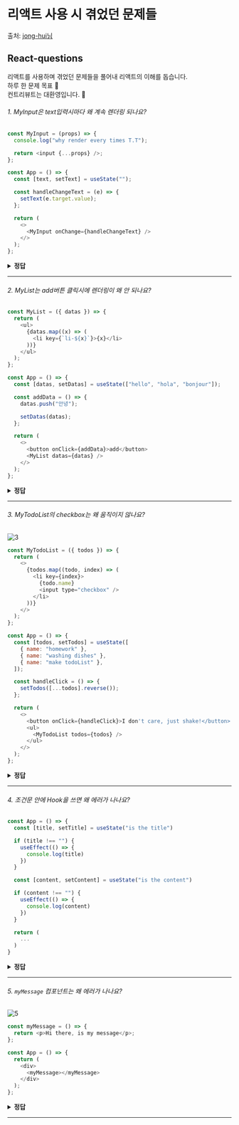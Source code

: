 # 리액트 사용 시 겪었던 문제들

출처: [jong-hui님](https://github.com/jong-hui/react-questions/blob/master/README.md)

## React-questions

리액트를 사용하며 겪었던 문제들을 풀어내 리액트의 이해를 돕습니다.  
하루 한 문제 목표 🤔  
컨트리뷰트는 대환영입니다. 🤗

###### 1. MyInput은 text입력시마다 왜 계속 렌더링 되나요?

```javascript
const MyInput = (props) => {
  console.log("why render every times T.T");

  return <input {...props} />;
};

const App = () => {
  const [text, setText] = useState("");

  const handleChangeText = (e) => {
    setText(e.target.value);
  };

  return (
    <>
      <MyInput onChange={handleChangeText} />
    </>
  );
};
```

<details><summary><b>정답</b></summary>
<p>

#### `handleChangeText`는 매 렌더링시에 새로운 주소에 _다시_ 저장됩니다.

컴포넌트가 렌더링 될 때는 state, props가 변할 때입니다. javascript에서는 object를 주소값으로 비교합니다. `handleChangeText`는 Function object입니다. 매 렌더링시에 `handleChangeText`는 새로운 주소값에 할당되어 `MyInput`의 props(onChange)가 변한 것으로 React는 판단합니다.<br>
_이 문제를 해결하기 위해_ (일반적으로)[React.useCallback](https://ko.reactjs.org/docs/hooks-reference.html#usecallback) 혹은 [React.memo](https://ko.reactjs.org/docs/react-api.html#reactmemo)을 사용할 수 있습니다.

</p>
</details>

---

###### 2. MyList는 add버튼 클릭시에 렌더링이 왜 _안_ 되나요?

```javascript
const MyList = ({ datas }) => {
  return (
    <ul>
      {datas.map((x) => (
        <li key={`li-${x}`}>{x}</li>
      ))}
    </ul>
  );
};

const App = () => {
  const [datas, setDatas] = useState(["hello", "hola", "bonjour"]);

  const addData = () => {
    datas.push("안녕");

    setDatas(datas);
  };

  return (
    <>
      <button onClick={addData}>add</button>
      <MyList datas={datas} />
    </>
  );
};
```

<details><summary><b>정답</b></summary>
<p>

#### `datas`는 사실 바뀌지 않았습니다.

`datas`에 push를 해도 `datas`의 주소값이 바뀌진 않습니다. 하지만, React는 주소값이 바뀌는 걸 통해 변화를 감지합니다.<sup><a href="#1-myinput은-text입력시마다-왜-계속-렌더링-되나요">\*1번 문제 참고</a></sup> 즉, 리액트는 `datas`가 바뀌지 않은 걸로 판단하여 똑똑하게 렌더링하지 않은 겁니다.<br>
_이 문제를 해결하기 위해선_ [불변성](https://www.google.com/search?q=Immutability&oq=Immutability&aqs=chrome..69i57j69i60j69i61.242j0j7&sourceid=chrome&ie=UTF-8)에 대해 알아야합니다. 또, [전개 구문](https://developer.mozilla.org/ko/docs/Web/JavaScript/Reference/Operators/Spread_syntax)은 불변성을 지키는 똑똑한 방법입니다.

</p>
</details>

---

###### 3. MyTodoList의 checkbox는 왜 움직이지 않나요?

![3](https://user-images.githubusercontent.com/42797995/87059853-c5c7ed00-c244-11ea-9c2d-ac199bc50fee.gif)

```javascript
const MyTodoList = ({ todos }) => {
  return (
    <>
      {todos.map((todo, index) => (
        <li key={index}>
          {todo.name}
          <input type="checkbox" />
        </li>
      ))}
    </>
  );
};

const App = () => {
  const [todos, setTodos] = useState([
    { name: "homework" },
    { name: "washing dishes" },
    { name: "make todoList" },
  ]);

  const handleClick = () => {
    setTodos([...todos].reverse());
  };

  return (
    <>
      <button onClick={handleClick}>I don't care, just shake!</button>
      <ul>
        <MyTodoList todos={todos} />
      </ul>
    </>
  );
};
```

<details><summary><b>정답</b></summary>
<p>

#### 리스트 렌더링에서 `인덱스`를 `key`로 지정하지 마세요.

React는 리스트 렌더링에서 `key`로 어떤 항목을 변경, 추가 또는 삭제할지 판단합니다. index를 key로 사용한다면, 우리가 배열을 `reverse`했을 때에 React는 이렇게 판단합니다. 아하! `homework`가 `make todoList`라는 문자열로 바뀌었구나? 그럼 문자열만 바꿔주면 되겠다!<br/>
_이 문제를 해결하기 위해_ `key`에 `id`를 넘겨주세요. 고유한 `id`값을 넘겨주면 원하는 대로 작동할 것 입니다. 읽어보면 좋은 글로는, [왜 key가 필요한가에 대한 더 자세한 설명](https://ko.reactjs.org/docs/reconciliation.html#recursing-on-children) 그리고 [인덱스를 key로 사용할 경우 부정적인 영향에 대한 상세 설명](https://medium.com/@robinpokorny/index-as-a-key-is-an-anti-pattern-e0349aece318)이 있습니다.

</p>
</details>

---

###### 4. 조건문 안에 Hook을 쓰면 왜 에러가 나나요?

```javascript
const App = () => {
  const [title, setTitle] = useState("is the title")

  if (title !== "") {
    useEffect(() => {
      console.log(title)
    })
  }

  const [content, setContent] = useState("is the content")

  if (content !== "") {
    useEffect(() => {
      console.log(content)
    })
  }

  return (
    ...
  )
}
```

<details><summary><b>정답</b></summary>
<p>

#### `조건문` 안에 `Hook(use~)`을 사용하지 마세요!

정확한 의미로는, **무조건** 함수의 최상위에서만 `Hook`을 사용해야만 합니다. 이는 `React`가 `Hook`의 상태를 올바르게 유지할 수 있게 도와줍니다. 더 설명하자면, React는 `Hook`의 **실행 순서**에 의존해서 `state`(어떨땐 `useEffect`의 callback)를 저장합니다.<br/>
예를 들어, 위의 예제에서는(조건문을 빼면), `["is the title", () => { console... }, "is the content", () => { console... }]`의 상태로 React는 저장합니다. 만약 조건문의 조건이 `false`가 되어 `Hook`의 실행 순서가 변한다면 어떨까요? `state`와 `Hook`을 연결시켜주지 못해 버그가 발생합니다.<br>
_이 문제를 해결하려면_ 조건문을 `useEffect` 안으로 넣으세요! 오직 그것 뿐입니다. 더 중요한 건, 모든 `Hook`은 최상위에서만 호출하세요! 읽어보면 좋은 글로는, [Hook의 첫번째 규칙](https://itnext.io/the-first-rule-of-react-hooks-in-plain-english-1e0d5ae32009) 그리고 [Hook의 규칙](https://ko.reactjs.org/docs/hooks-rules.html#explanation)이 있습니다.

</p>
</details>

---

###### 5. `myMessage` 컴포넌트는 왜 에러가 나나요?

![5](https://user-images.githubusercontent.com/42797995/87776204-5ebcc080-c862-11ea-82e0-256c868c9f7b.png)

```javascript
const myMessage = () => {
  return <p>Hi there, is my message</p>;
};

const App = () => {
  return (
    <div>
      <myMessage></myMessage>
    </div>
  );
};
```

<details><summary><b>정답</b></summary>
<p>

#### 컴포넌트의 첫 글자를 `소문자`로 작성하지 마세요!

만약 컴포넌트의 첫 글자를 소문자로 작성한다면, 리액트는 해당 컴포넌트를 `built-in` 요소(e.g. div, p, span)로 판단합니다.<br>
`Fun Fact`: 당신이 `div`라는 이름을 가진 아주 멋진 컴포넌트를 만들었어도, 리액트는 이 컴포넌트를 `built-in` 요소로 판단해서 그저 빈 `div`태그를 출력해줄 뿐입니다. 이 경우, 리액트는 어떠한 에러 혹은 경고를 개발자에게 알려주지 않습니다.<br>
_이 문제를 해결하려면_ 컴포넌트의 첫 글자를 대문자로 작성하세요! 오직 그것 뿐입니다. 읽어보면 좋은 글로는, [케이스 네이밍 컨벤션](http://guswnsxodlf.github.io/camelcase-pascalcase-snakecase)이 있습니다.

</p>
</details>

---
